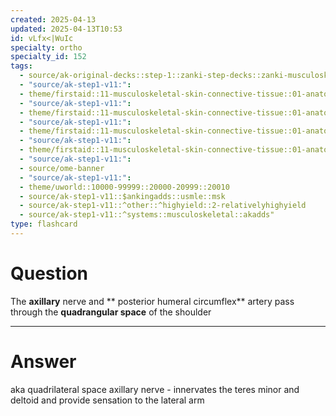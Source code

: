 ```yaml
---
created: 2025-04-13
updated: 2025-04-13T10:53
id: vLfx<|WuIc
specialty: ortho
specialty_id: 152
tags:
  - source/ak-original-decks::step-1::zanki-step-decks::zanki-musculoskeletal::musculoskeletal-pathology
  - "source/ak-step1-v11:": 
  - theme/firstaid::11-musculoskeletal-skin-connective-tissue::01-anatomy-&-physiology::03-upper-extremity-nerves
  - "source/ak-step1-v11:": 
  - theme/firstaid::11-musculoskeletal-skin-connective-tissue::01-anatomy-&-physiology::03-upper-extremity-nerves::nerves::axillary-nerve
  - "source/ak-step1-v11:": 
  - theme/firstaid::11-musculoskeletal-skin-connective-tissue::01-anatomy-&-physiology::03-upper-extremity-nerves::other-structures::quadrangular-space
  - "source/ak-step1-v11:": 
  - theme/firstaid::11-musculoskeletal-skin-connective-tissue::01-anatomy-&-physiology::04-brachial-plexus-lesions::05-axillary-nerve-lesion-deltoid-paralysis
  - "source/ak-step1-v11:": 
  - source/ome-banner
  - "source/ak-step1-v11:": 
  - theme/uworld::10000-99999::20000-20999::20010
  - source/ak-step1-v11::$ankingadds::usmle::msk
  - source/ak-step1-v11::^other::^highyield::2-relativelyhighyield
  - source/ak-step1-v11::^systems::musculoskeletal::akadds"
type: flashcard
---
```


# Question
The **axillary** nerve and ** posterior humeral circumflex** artery pass through the **quadrangular space** of the shoulder

---

# Answer
aka quadrilateral space   axillary nerve - innervates the teres minor and deltoid and provide sensation to the lateral arm
